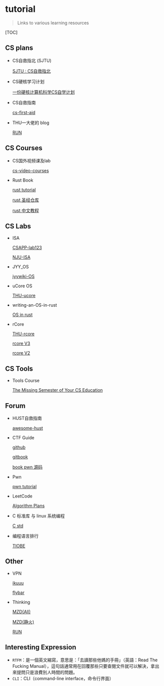 # tutorial

> Links to various learning resources

[TOC]

## CS plans

* CS自救指北 (SJTU)

  [SJTU : CS自救指北](https://survivesjtu.gitbook.io/survivesjtumanual/fu-lu/ben-ke-sheng-zhuan-ye-jie-shao-todo/cs-zi-jiu-zhi-bei)

* CS硬核学习计划

  [一份硬核计算机科学CS自学计划](https://github.com/spring2go/cs_study_plan)

* CS自救指南

  [cs-first-aid](https://github.com/AndyBRoswell/cs-first-aid)
  
* THU一大佬的 blog

  [RUN](https://trinkle23897.github.io/)

## CS Courses

* CS国外视频课及lab

  [cs-video-courses](https://github.com/Chirag-Bansal/cs-video-courses)
  
* Rust Book

  [rust tutorial](https://doc.rust-lang.org/book/)
  
  [rust 圣经仓库](https://github.com/sunface/rust-course)
  
  [rust 中文教程](https://course.rs/about-book.html)



## CS Labs

* ISA

  [CSAPP-lab123](https://github.com/wuxueqian14/CSAPP-Lab)
  
  [NJU-ISA](https://nju-projectn.github.io/ics-pa-gitbook/ics2020/)
  
* JYY_OS

  [jyywiki-OS](http://jyywiki.cn/OS/2022/)
  
* uCore OS

  [THU-ucore](https://objectkuan.gitbooks.io/ucore-docs/content/)

* writing-an-OS-in-rust

  [OS in rust](https://github.com/rustcc/writing-an-os-in-rust)

* rCore

  [THU-rcore](https://github.com/rcore-os/rCore)

  [rcore V3](https://rcore-os.github.io/rCore-Tutorial-deploy/)

  [rcore V2](https://rcore-os.github.io/rCore_tutorial_doc/)



## CS Tools

* Tools Course

  [The Missing Semester of Your CS Education](https://missing.csail.mit.edu/) 

## Forum

* HUST自救指南

  [awesome-hust](https://github.com/recolic/awesome-hust)

* CTF Guide

  [github](https://github.com/firmianay/CTF-All-In-One)

  [gitbook](https://firmianay.gitbook.io/ctf-all-in-one/)

  [book pwn 源码](https://github.com/firmianay/ctf-book)
  
* Pwn

  [pwn tutorial](https://github.com/CHYbeta/Software-Security-Learning)
  
* LeetCode

  [Algorithm Plans](https://github.com/acm-clan/algorithm-stone)

* C 标准库 与 linux 系统编程

  [C std](https://linux-c-learning-all-in-one.readthedocs.io/zh_CN/latest/stdlib/index.html)
  
* 编程语言排行

  [TIOBE](https://www.tiobe.com/tiobe-index/)

## Other

* VPN

  [ikuuu](https://ikuuu.co/user)

  [flybar](https://www.flybar.cc/)

* Thinking

  [MZD(All)](https://github.com/OriginZero/TheGreatLeaderChairmanMAO)

  [MZD(静火)](https://github.com/SomeyaMako/Selected-Works-of-Mao-Zedong-JingHuo-version)
  
  [RUN](https://github.com/The-Run-Philosophy-Organization/run)
  
  

## Interesting Expression

* `RTFM`：是一個英文縮寫，意思是：「去讀那些他媽的手冊」（英語：Read The Fucking Manual），這句話通常用在回覆那些只要查閱文件就可以解決，拿出來提問只是浪費別人時間的問題。
* `CLI`：CLI（command-line interface，命令行界面）
